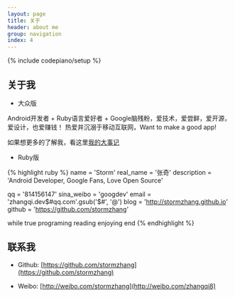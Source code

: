 ```yaml
---
layout: page
title: 关于
header: about me
group: navigation
index: 4
---
```

{% include codepiano/setup %}

## 关于我

* 大众版

Android开发者 + Ruby语言爱好者 + Google脑残粉，爱技术，爱尝鲜，爱开源，爱设计，也爱赚钱！ 热爱并沉溺于移动互联网，Want to make a good app!

如果想更多的了解我，看这里[我的大事记](http://stormzhang.github.io/my-progress)

* Ruby版

{% highlight ruby %}
name = 'Storm'
real_name = '张奇'
description = 'Android Developer, Google Fans, Love Open Source'

qq = '814156147'
sina_weibo = 'googdev'
email = 'zhangqi.dev$#qq.com'.gsub('$#', '@')
blog = 'http://stormzhang.github.io'
github = 'https://github.com/stormzhang'

while true
  programing
  reading
  enjoying
end
{% endhighlight %}

## 联系我

* Github: [https://github.com/stormzhang](https://github.com/stormzhang)

* Weibo: [http://weibo.com/stormzhang](http://weibo.com/zhangqi8)
